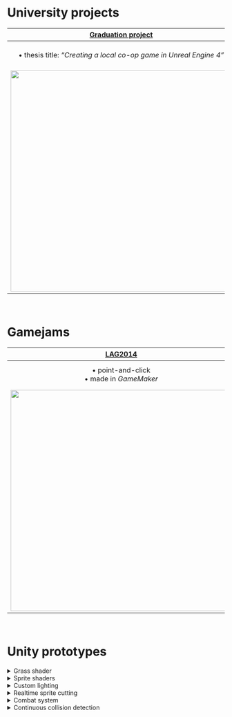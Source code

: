 # University projects
<div align="left">
  <table>
    <thead>
      <tr>
        <th align="center"><a href="https://drive.google.com/file/d/1_dbaRW28PSrd18lSSjE0ZrKVGscb5iIe">Graduation project</a></th>
        <th align="center"><a href="https://drive.google.com/file/d/1CtLbVri9an-wn7QnD5D4K_k0BUcTtIs7">Game engine</a></th>
        <th align="center"><a href="https://drive.google.com/file/d/1eKclgFEtGaW5XPXki3UBCGedmUl_P_4t">AI</a></th>
      </tr>
    </thead>
    <tbody>
      <tr>
        <td align="center">
          • thesis title: <i>“Creating a local co-op game in Unreal Engine 4”</i><br/>
        </td>
        <td align="center">
          • written from scratch in <i>C#</i> and <i>OpenGL</i><br/>
          • supports 3D graphics, sprite animations, convex collisions and player input
        </td>
        <td align="center">
          • written in <i>JavaScript</i> using <i>Enchant.js</i><br/>
          • features <i>Monte-Carlo Tree Search</i> for finding optimal moves
        </td>
      </tr>      
      <tr>
        <td align="center">
          <a href="https://drive.google.com/file/d/1_dbaRW28PSrd18lSSjE0ZrKVGscb5iIe">
            <img src="https://lh3.googleusercontent.com/d/1_dbaRW28PSrd18lSSjE0ZrKVGscb5iIe" width="512">
          </a>
        </td>
        <td align="center">
          <a href="https://drive.google.com/file/d/1CtLbVri9an-wn7QnD5D4K_k0BUcTtIs7">
            <img src="https://lh3.googleusercontent.com/d/1CtLbVri9an-wn7QnD5D4K_k0BUcTtIs7" width="512">
          </a>
        </td>
        <td align="center">
          <a href="https://drive.google.com/file/d/1eKclgFEtGaW5XPXki3UBCGedmUl_P_4t">
            <img src="https://lh3.googleusercontent.com/d/1eKclgFEtGaW5XPXki3UBCGedmUl_P_4t" width="512">
          </a>
        </td>
      </tr>      
    </tbody>
  </table>
</div>
<br/>



# Gamejams
<div align="left">
  <table>
    <thead>
      <tr>
        <th align="center"><a href="https://drive.google.com/file/d/1ItNE2wB00IE3N7VK1eAn4il3MKSZRkkt">LAG2014</a></th>
        <th align="center"><a href="https://drive.google.com/file/d/1z8Psk855zGZScVDYsO_suKnxezBYRkFq">LAG2015</a></th>
        <th align="center"><a href="https://drive.google.com/file/d/1UL_L2pVADPE-8gWqV2V438vn8IJdiF7T">LAG2016</a></th>
      </tr>
    </thead>
    <tbody>
      <tr>
        <td align="center">
          • point-and-click<br/>
          • made in <i>GameMaker</i>
        </td>
        <td align="center">
          • side-scrolling shooter<br/>
          • made in <i>Unreal Engine 4</i>
        </td>
        <td align="center">
          • 3-lane rock-paper-scissors PvP<br/>
          • made in <i>Unreal Engine 4</i><br/>
          • features dynamic, layered music implemented with <i>FMOD</i>
        </td>
      </tr>   
      <tr>
        <td align="center">
          <a href="https://drive.google.com/file/d/1ItNE2wB00IE3N7VK1eAn4il3MKSZRkkt">
            <img src="https://lh3.googleusercontent.com/d/1ItNE2wB00IE3N7VK1eAn4il3MKSZRkkt" width="512">
          </a>
        </td>
        <td align="center">
          <a href="https://drive.google.com/file/d/1z8Psk855zGZScVDYsO_suKnxezBYRkFq">
            <img src="https://lh3.googleusercontent.com/d/1z8Psk855zGZScVDYsO_suKnxezBYRkFq" width="512">
          </a>
        </td>
        <td align="center">
          <a href="https://drive.google.com/file/d/1UL_L2pVADPE-8gWqV2V438vn8IJdiF7T">
            <img src="https://lh3.googleusercontent.com/d/1UL_L2pVADPE-8gWqV2V438vn8IJdiF7T" width="512">
          </a>
        </td>
      </tr>      
    </tbody>
  </table>
</div>
<br/>



# Unity prototypes

<details><summary>Grass shader</summary>
  
https://user-images.githubusercontent.com/9155825/157522916-7f634a50-b474-4b91-a244-abfa9a44fb9b.mp4

https://user-images.githubusercontent.com/9155825/157522925-2b61e2a0-0794-43c4-9c04-1fe7e756579f.mp4

https://user-images.githubusercontent.com/9155825/157522931-211c554c-6d0d-4dfe-9bf6-e0c69bdaae85.mp4
</details>


<details><summary>Sprite shaders</summary>  

https://user-images.githubusercontent.com/9155825/157524398-fbdc8488-8cd7-4f16-bfbb-6c97b136ec84.mp4

https://user-images.githubusercontent.com/9155825/157524370-1b754b82-4662-4c8c-a5ca-a092559ff851.mp4
</details>


<details><summary>Custom lighting</summary>  

https://user-images.githubusercontent.com/9155825/157523254-115d58a3-db68-4ff4-8613-c0fb6506dcb7.mp4
  
https://user-images.githubusercontent.com/9155825/157523245-77c7e2e5-93a8-4aba-908b-7ab5701b99ef.mp4
</details>


<details><summary>Realtime sprite cutting</summary>  

https://user-images.githubusercontent.com/9155825/157522587-90e02b75-1f6e-4776-a99b-3d4ea5feba71.mp4

https://user-images.githubusercontent.com/9155825/157522725-72bab01e-da8c-4c84-bfea-c9785e497ddf.mp4

https://user-images.githubusercontent.com/9155825/157522728-5814c20d-076c-4945-b4e1-7c64eeb26ddc.mp4

https://user-images.githubusercontent.com/9155825/157522737-f07efc05-9c74-4ba9-b89c-202964bd97a6.mp4
</details>


<details><summary>Combat system</summary>  

https://user-images.githubusercontent.com/9155825/157524288-d7975208-ba18-473c-b39f-fd58dcf00ff2.mp4

https://user-images.githubusercontent.com/9155825/157524298-4f8fc9ea-c49f-4f62-bb1a-043c2b0dd62b.mp4

https://user-images.githubusercontent.com/9155825/157524311-58522723-be5f-4c8b-b1e0-59c82d4ec781.mp4
</details>


<details><summary>Continuous collision detection</summary>
  
https://user-images.githubusercontent.com/9155825/157521474-a21ca826-0944-477e-8ba2-53973a362611.mp4
  
https://user-images.githubusercontent.com/9155825/157521768-6ba6a576-3d4e-4961-b012-836d99822c40.mp4

https://user-images.githubusercontent.com/9155825/157521999-f5fc4884-9c00-4c89-b6ba-3649dc9176a5.mp4
</details>
